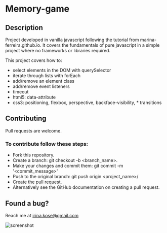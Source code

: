 # Memory-game
## Description 
Project developed in vanilla javascript following the tutorial from marina-ferreira.github.io.
It covers the fundamentals of pure javascript in a simple project where no frameworks or libraries required. 

This project covers how to:

* select elements in the DOM with querySelector
* iterate through lists with forEach
* add/remove an element class
* add/remove event listeners
* timeout
* html5: data-attribute
* css3: positioning, flexbox, perspective, backface-visibility, * transitions

## Contributing 
Pull requests are welcome. 
### To contribute follow these steps:
* Fork this repository.
* Create a branch: git checkout -b <branch_name>.
* Make your changes and commit them: git commit -m '<commit_message>'
* Push to the original branch: git push origin <project_name>/
* Create the pull request.
* Alternatively see the GitHub documentation on creating a pull request.


## Found a bug?
Reach me at irina.kose@gmail.com

![screenshot](img/memory-game.png)
